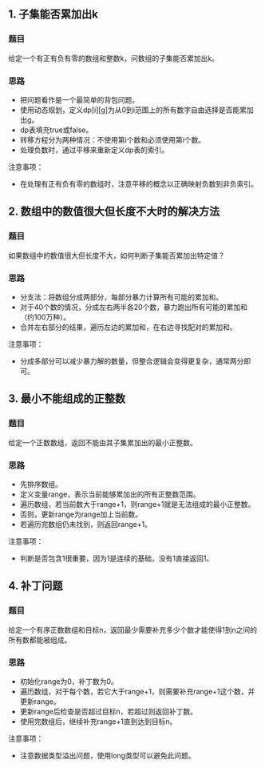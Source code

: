## 1. 子集能否累加出k

### 题目

给定一个有正有负有零的数组和整数k，问数组的子集能否累加出k。

### 思路

- 把问题看作是一个最简单的背包问题。
- 使用动态规划，定义dp[i][g]为从0到i范围上的所有数字自由选择是否能累加出g。
- dp表填充true或false。
- 转移方程分为两种情况：不使用第i个数和必须使用第i个数。
- 处理负数时，通过平移来重新定义dp表的索引。

注意事项：

- 在处理有正有负有零的数组时，注意平移的概念以正确映射负数到非负索引。

## 2. 数组中的数值很大但长度不大时的解决方法

### 题目

如果数组中的数值很大但长度不大，如何判断子集能否累加出特定值？

### 思路

- 分支法：将数组分成两部分，每部分暴力计算所有可能的累加和。
- 对于40个数的情况，分成左右两半各20个数，暴力跑出所有可能的累加和（约100万种）。
- 合并左右部分的结果，遍历左边的累加和，在右边寻找配对的累加和。

注意事项：

- 分成多部分可以减少暴力解的数量，但整合逻辑会变得更复杂，通常两分即可。

## 3. 最小不能组成的正整数

### 题目

给定一个正数数组，返回不能由其子集累加出的最小正整数。

### 思路

- 先排序数组。
- 定义变量range，表示当前能够累加出的所有正整数范围。
- 遍历数组，若当前数大于range+1，则range+1就是无法组成的最小正整数。
- 否则，更新range为range加上当前数。
- 若遍历完数组仍未找到，则返回range+1。

注意事项：

- 判断是否包含1很重要，因为1是连续的基础，没有1直接返回1。

## 4. 补丁问题

### 题目

给定一个有序正数数组和目标n，返回最少需要补充多少个数才能使得1到n之间的所有数都能被组成。

### 思路

- 初始化range为0，补丁数为0。
- 遍历数组，对于每个数，若它大于range+1，则需要补充range+1这个数，并更新range。
- 更新range后检查是否超过目标n，若超过则返回补丁数。
- 使用完数组后，继续补充range+1直到达到目标n。

注意事项：

- 注意数据类型溢出问题，使用long类型可以避免此问题。